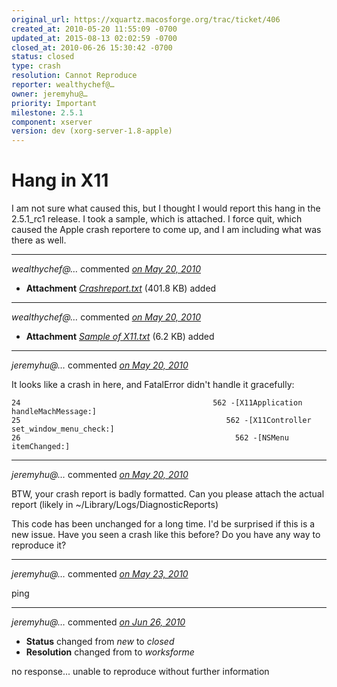 ```yaml
---
original_url: https://xquartz.macosforge.org/trac/ticket/406
created_at: 2010-05-20 11:55:09 -0700
updated_at: 2015-08-13 02:02:59 -0700
closed_at: 2010-06-26 15:30:42 -0700
status: closed
type: crash
resolution: Cannot Reproduce
reporter: wealthychef@…
owner: jeremyhu@…
priority: Important
milestone: 2.5.1
component: xserver
version: dev (xorg-server-1.8-apple)
---
```


Hang in X11
===========


I am not sure what caused this, but I thought I would report this hang in the 2.5.1\_rc1 release. I took a sample, which is attached. I force quit, which caused the Apple crash reportere to come up, and I am including what was there as well.



---

*wealthychef@…* commented *[on May 20, 2010](https://xquartz.macosforge.org/trac/attachment/ticket/406/Crashreport.txt "May 20, 2010 at 11:55 AM PDT")*

-   **Attachment** *[Crashreport.txt](../attachment/ticket/406/Crashreport.txt)* (401.8 KB) added



---

*wealthychef@…* commented *[on May 20, 2010](https://xquartz.macosforge.org/trac/attachment/ticket/406/Sample%20of%20X11.txt "May 20, 2010 at 11:55 AM PDT")*

-   **Attachment** *[Sample of X11.txt](../attachment/ticket/406/Sample%20of%20X11.txt)* (6.2 KB) added



---

*jeremyhu@…* commented *[on May 20, 2010](https://xquartz.macosforge.org/trac/ticket/406#comment:1 "May 20, 2010 at 11:07 PM PDT")*

It looks like a crash in here, and FatalError didn't handle it gracefully:

    24                                           562 -[X11Application handleMachMessage:]
    25                                              562 -[X11Controller set_window_menu_check:]
    26                                                562 -[NSMenu itemChanged:]


---

*jeremyhu@…* commented *[on May 20, 2010](https://xquartz.macosforge.org/trac/ticket/406#comment:2 "May 20, 2010 at 11:24 PM PDT")*

BTW, your crash report is badly formatted. Can you please attach the actual report (likely in ~/Library/Logs/DiagnosticReports)

This code has been unchanged for a long time. I'd be surprised if this is a new issue. Have you seen a crash like this before? Do you have any way to reproduce it?



---

*jeremyhu@…* commented *[on May 23, 2010](https://xquartz.macosforge.org/trac/ticket/406#comment:3 "May 23, 2010 at 12:35 AM PDT")*

ping



---

*jeremyhu@…* commented *[on Jun 26, 2010](https://xquartz.macosforge.org/trac/ticket/406#comment:4 "June 26, 2010 at 3:30 PM PDT")*

-   **Status** changed from *new* to *closed*
-   **Resolution** changed from to *worksforme*

no response... unable to reproduce without further information



